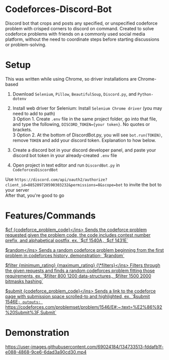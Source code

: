 # Codeforces-Discord-Bot
Discord bot that crops and posts any specified, or unspecified codeforce problem with crisped corners to discord on command. Created to solve codeforce problems with friends on a commonly used social media platform, without the need to coordinate steps before starting discussions or problem-solving.


# Setup
This was written while using Chrome, so driver installations are Chrome-based
1. Download `Selenium`, `Pillow`, `BeautifulSoup`, `Discord.py`, and `Python-dotenv`  
2. Install web driver for Selenium: Install `Selenium Chrome driver` (you may need to add to path)  
3 Option 1. Create `.env` file in the same project folder, go into that file, and type the following, `DISCORD_TOKEN={your token}`. No quotes or brackets.  
3 Option 2. At the bottom of DiscordBot.py, you will see `bot.run(TOKEN)`, remove `TOKEN` and add your discord token. Explanation to how below.  

   
4. Create a discord bot in your discord developer panel, and paste your discord bot token in your already-created `.env` file
5. Open project in text editor and run `DiscordBot.py` in `CodeforcesDiscordBot`

Use `https://discord.com/api/oauth2/authorize?client_id=885209720590303232&permissions=8&scope=bot` to invite the bot to your server  
After that, you're good to go


# Features/Commands
<ins>$cf {codeforce_problem_code}</ins>  
Sends the codeforce problem requested given the problem code, the code includes contest number prefix, and alphabetical postfix, ex. `$cf 1540A`, `$cf 1431E`

<ins>$random</ins>  
Sends a random codeforce problem beginning from the first problem in codeforces history, demonstration; `$random`

<ins>$filter {minimum_rating} {maximum_rating} {\*filters}</ins>  
Filters through the given requests and finds a random codeforces problem fitting those requirements, ex. `$filter 800 1200 data-structures`, `$filter 1500 2000 bitmasks hashing`
 
<ins>$submit {codeforce_problem_code}</ins>  
Sends a link to the codeforce page with submission space scrolled-to and highlighted, ex. `$submit 1546E`; outputs: `https://codeforces.com/problemset/problem/1546/E#:~:text=%E2%86%92%20Submit%3F,Submit`

 
# Demonstration
https://user-images.githubusercontent.com/69024184/134733513-fddafb1f-e088-4868-9ce6-6dad3a90cd30.mp4

